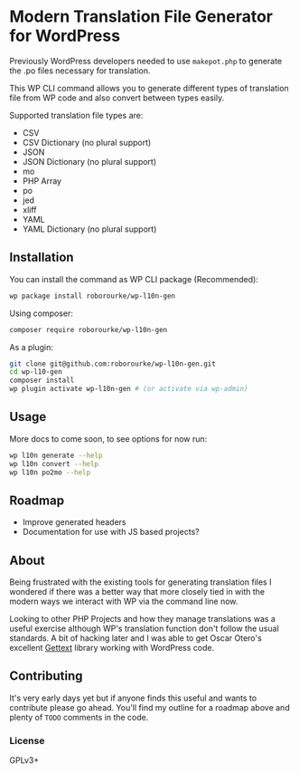 Modern Translation File Generator for WordPress
===============================================

Previously WordPress developers needed to use `makepot.php` to generate the .po files
necessary for translation.

This WP CLI command allows you to generate different types of translation file from WP
code and also convert between types easily.

Supported translation file types are:

* CSV
* CSV Dictionary (no plural support)
* JSON
* JSON Dictionary (no plural support)
* mo
* PHP Array
* po
* jed
* xliff
* YAML
* YAML Dictionary (no plural support) 

## Installation

You can install the command as WP CLI package (Recommended):

```bash
wp package install roborourke/wp-l10n-gen
```

Using composer:

```bash
composer require roborourke/wp-l10n-gen
```

As a plugin:

```bash
git clone git@github.com:roborourke/wp-l10n-gen.git 
cd wp-l10-gen
composer install
wp plugin activate wp-l10n-gen # (or activate via wp-admin)
```

## Usage

More docs to come soon, to see options for now run:

```bash
wp l10n generate --help
wp l10n convert --help
wp l10n po2mo --help
```

## Roadmap 

 * Improve generated headers
 * Documentation for use with JS based projects?

## About

Being frustrated with the existing tools for generating translation files I wondered if
there was a better way that more closely tied in with the modern ways we interact with
WP via the command line now.

Looking to other PHP Projects and how they manage translations was a useful exercise although
WP's translation function don't follow the usual standards. A bit of hacking later and I was
able to get Oscar Otero's excellent [Gettext](https://github.com/oscarotero/Gettext) library
working with WordPress code.

## Contributing

It's very early days yet but if anyone finds this useful and wants to contribute please go
ahead. You'll find my outline for a roadmap above and plenty of `TODO` comments in the code.

### License

GPLv3+
